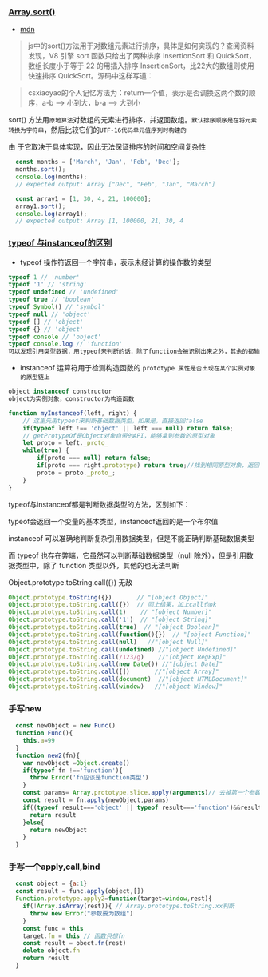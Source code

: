 ### [Array.sort()](https://cloud.tencent.com/developer/article/1391643)
  * [mdn](https://developer.mozilla.org/zh-CN/docs/Web/JavaScript/Reference/Global_Objects/Array/sort)
  >js中的sort()方法用于对数组元素进行排序，具体是如何实现的？查阅资料发现，V8 引擎 sort 函数只给出了两种排序 InsertionSort 和 QuickSort，数组长度小于等于 22 的用插入排序 InsertionSort，比22大的数组则使用快速排序 QuickSort。源码中这样写道：

  > csxiaoyao的个人记忆方法为：return一个值，表示是否调换这两个数的顺序，a-b –> 小到大，b-a –> 大到小

  sort() 方法用`原地算法`对数组的元素进行排序，并返回数组。`默认排序顺序是在将元素转换为字符串`，然后比较它们的`UTF-16代码单元值序列时构建的`

  由  于它取决于具体实现，因此无法保证排序的时间和空间复杂性
  ```js
    const months = ['March', 'Jan', 'Feb', 'Dec'];
    months.sort();
    console.log(months);
    // expected output: Array ["Dec", "Feb", "Jan", "March"]

    const array1 = [1, 30, 4, 21, 100000];
    array1.sort();
    console.log(array1);
    // expected output: Array [1, 100000, 21, 30, 4
  ```
### [typeof 与instanceof的区别](https://github.com/febobo/web-interview/issues/65) 
  * typeof 操作符返回一个字符串，表示未经计算的操作数的类型
  ```js
  typeof 1 // 'number'
  typeof '1' // 'string'
  typeof undefined // 'undefined'
  typeof true // 'boolean'
  typeof Symbol() // 'symbol'
  typeof null // 'object'
  typeof [] // 'object'
  typeof {} // 'object'
  typeof console // 'object'
  typeof console.log // 'function'
  可以发现引用类型数据，用typeof来判断的话，除了function会被识别出来之外，其余的都输出object
  ```

  * instanceof 运算符用于检测构造函数的 `prototype 属性是否出现在某个实例对象的原型链上`
  ```js
  object instanceof constructor
  object为实例对象，constructor为构造函数

  function myInstanceof(left, right) {
      // 这里先用typeof来判断基础数据类型，如果是，直接返回false
      if(typeof left !== 'object' || left === null) return false;
      // getProtypeOf是Object对象自带的API，能够拿到参数的原型对象
      let proto = left._proto_
      while(true) {                  
          if(proto === null) return false;
          if(proto === right.prototype) return true;//找到相同原型对象，返回true
          proto = proto._proto_;
      }
  }

  ```
  typeof与instanceof都是判断数据类型的方法，区别如下：

  typeof会返回一个变量的基本类型，instanceof返回的是一个布尔值

  instanceof 可以准确地判断复杂引用数据类型，但是不能正确判断基础数据类型

  而 typeof 也存在弊端，它虽然可以判断基础数据类型（null 除外），但是引用数据类型中，除了 function 类型以外，其他的也无法判断

  Object.prototype.toString.call({}) 无敌

  ```js
  Object.prototype.toString({})       // "[object Object]"
  Object.prototype.toString.call({})  // 同上结果，加上call也ok
  Object.prototype.toString.call(1)    // "[object Number]"
  Object.prototype.toString.call('1')  // "[object String]"
  Object.prototype.toString.call(true)  // "[object Boolean]"
  Object.prototype.toString.call(function(){})  // "[object Function]"
  Object.prototype.toString.call(null)   //"[object Null]"
  Object.prototype.toString.call(undefined) //"[object Undefined]"
  Object.prototype.toString.call(/123/g)    //"[object RegExp]"
  Object.prototype.toString.call(new Date()) //"[object Date]"
  Object.prototype.toString.call([])       //"[object Array]"
  Object.prototype.toString.call(document)  //"[object HTMLDocument]"
  Object.prototype.toString.call(window)   //"[object Window]"
  ```

### 手写new 
  ```js
    const newObject = new Func()
    function Func(){
      this.a=99
    }
    function new2(fn){
      var newObject =Object.create()
      if(typeof fn !=='function'){
        throw Error('fn应该是function类型')
      }
      const params= Array.prototype.slice.apply(arguments)// 去掉第一个参数fn
      const result = fn.apply(newObject,params)
      if((typeof result==='object' || typeof result==='function')&&result!===null){
        return result
      }else{
        return newObject
      }
    }
  ```

### 手写一个apply,call,bind
```js
  const object = {a:1}
  const result = func.apply(object,[])
  Function.prototype.apply2=function(target=window,rest){
    if(!Array.isArray(rest)){ // Array.prototype.toString.xx判断
      throw new Error("参数要为数组")
    } 
    const func = this
    target.fn = this // 函数只想fn
    const result = obect.fn(rest)
    delete object.fn
    return result 
  }
```